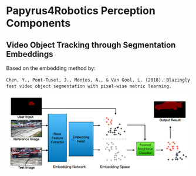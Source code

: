# Papyrus4Robotics Perception Components

## Video Object Tracking through Segmentation Embeddings

Based on the embedding method by: 

`Chen, Y., Pont-Tuset, J., Montes, A., & Van Gool, L. (2018). Blazingly fast video object segmentation with pixel-wise metric learning.`

![Paper Figure](Images/BlazeFast.PNG)

